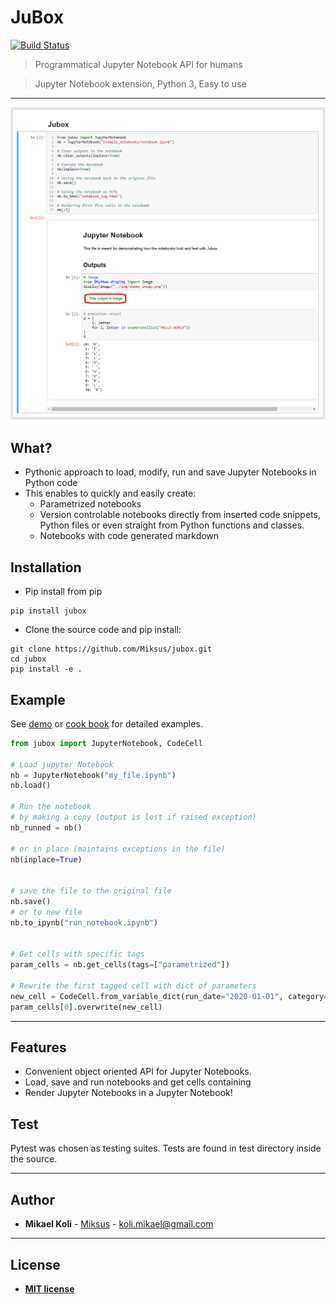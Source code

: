 
# JuBox
[![Build Status](https://travis-ci.com/Miksus/jubox.svg?branch=master)](https://travis-ci.com/Miksus/jubox)

> Programmatical Jupyter Notebook API for humans

> Jupyter Notebook extension, Python 3, Easy to use


---

![Example](docs/img/example.png "Jubox image")

## What?
- Pythonic approach to load, modify, run and save Jupyter Notebooks in Python code
- This enables to quickly and easily create:
    - Parametrized notebooks
    - Version controlable notebooks directly from inserted code snippets, Python files or even straight from Python functions and classes.
    - Notebooks with code generated markdown

## Installation

- Pip install from pip
```shell
pip install jubox
```

- Clone the source code and pip install:
```shell
git clone https://github.com/Miksus/jubox.git
cd jubox
pip install -e .
```

## Example

See [demo](docs/Demo.ipynb) or [cook book](docs/cookbook/README.md) for detailed examples. 

```python
from jubox import JupyterNotebook, CodeCell

# Load jupyter Notebook
nb = JupyterNotebook("my_file.ipynb")
nb.load()

# Run the notebook
# by making a copy (output is lost if raised exception)
nb_runned = nb()

# or in place (maintains exceptions in the file)
nb(inplace=True)


# save the file to the original file
nb.save()
# or to new file
nb.to_ipynb("run_notebook.ipynb")


# Get cells with specific tags
param_cells = nb.get_cells(tags=["parametrized"])

# Rewrite the first tagged cell with dict of parameters
new_cell = CodeCell.from_variable_dict(run_date="2020-01-01", category="blue")
param_cells[0].overwrite(new_cell)

```


---

## Features
- Convenient object oriented API for Jupyter Notebooks. 
- Load, save and run notebooks and get cells containing 
- Render Jupyter Notebooks in a Jupyter Notebook!

## Test
Pytest was chosen as testing suites. Tests are found in test directory inside the source. 


---

## Author

* **Mikael Koli** - [Miksus](https://github.com/Miksus) - koli.mikael@gmail.com

---
## License

- **[MIT license](http://opensource.org/licenses/mit-license.php)**